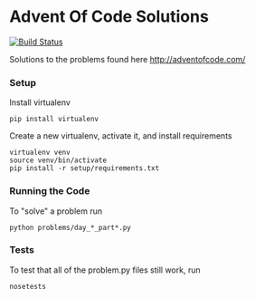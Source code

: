 Advent Of Code Solutions
========================

[![Build Status](https://travis-ci.org/zconnelly13/advent_of_code.svg)](https://travis-ci.org/zconnelly13/advent_of_code)

Solutions to the problems found here http://adventofcode.com/

### Setup

Install virtualenv

```
pip install virtualenv
```

Create a new virtualenv, activate it, and install requirements

```
virtualenv venv
source venv/bin/activate
pip install -r setup/requirements.txt
```

### Running the Code

To "solve" a problem run

```
python problems/day_*_part*.py
```

### Tests

To test that all of the problem.py files still work, run

```
nosetests
```
